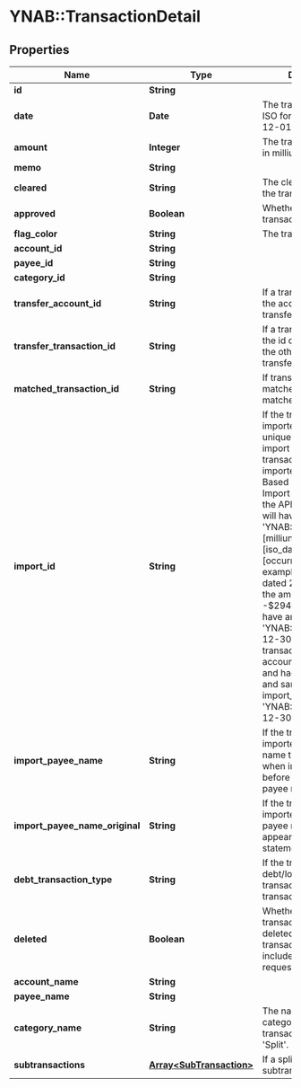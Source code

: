 # YNAB::TransactionDetail

## Properties

| Name | Type | Description | Notes |
| ---- | ---- | ----------- | ----- |
| **id** | **String** |  |  |
| **date** | **Date** | The transaction date in ISO format (e.g. 2016-12-01) |  |
| **amount** | **Integer** | The transaction amount in milliunits format |  |
| **memo** | **String** |  | [optional] |
| **cleared** | **String** | The cleared status of the transaction |  |
| **approved** | **Boolean** | Whether or not the transaction is approved |  |
| **flag_color** | **String** | The transaction flag | [optional] |
| **account_id** | **String** |  |  |
| **payee_id** | **String** |  | [optional] |
| **category_id** | **String** |  | [optional] |
| **transfer_account_id** | **String** | If a transfer transaction, the account to which it transfers | [optional] |
| **transfer_transaction_id** | **String** | If a transfer transaction, the id of transaction on the other side of the transfer | [optional] |
| **matched_transaction_id** | **String** | If transaction is matched, the id of the matched transaction | [optional] |
| **import_id** | **String** | If the transaction was imported, this field is a unique (by account) import identifier.  If this transaction was imported through File Based Import or Direct Import and not through the API, the import_id will have the format: &#39;YNAB:[milliunit_amount]:[iso_date]:[occurrence]&#39;.  For example, a transaction dated 2015-12-30 in the amount of -$294.23 USD would have an import_id of &#39;YNAB:-294230:2015-12-30:1&#39;.  If a second transaction on the same account was imported and had the same date and same amount, its import_id would be &#39;YNAB:-294230:2015-12-30:2&#39;. | [optional] |
| **import_payee_name** | **String** | If the transaction was imported, the payee name that was used when importing and before applying any payee rename rules | [optional] |
| **import_payee_name_original** | **String** | If the transaction was imported, the original payee name as it appeared on the statement | [optional] |
| **debt_transaction_type** | **String** | If the transaction is a debt/loan account transaction, the type of transaction | [optional] |
| **deleted** | **Boolean** | Whether or not the transaction has been deleted.  Deleted transactions will only be included in delta requests. |  |
| **account_name** | **String** |  |  |
| **payee_name** | **String** |  | [optional] |
| **category_name** | **String** | The name of the category.  If a split transaction, this will be &#39;Split&#39;. | [optional] |
| **subtransactions** | [**Array&lt;SubTransaction&gt;**](SubTransaction.md) | If a split transaction, the subtransactions. |  |

